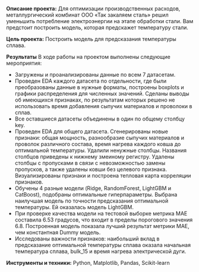 **Описание проекта:** Для оптимизации производственных расходов, металлургический комбинат ООО «Так закаляем сталь» решил уменьшить потребление электроэнергии на этапе обработки стали. Вам предстоит построить модель, которая предскажет температуру стали.

**Цель проекта:** Построить модель для предсказания температуры сплава.

**Результаты**
В ходе работы на проектом выполнены следующие мероприятия:
- Загружены и проанализированы данные по всем 7 датасетам.
- Проведен EDA каждого датасета по отдельности, где были преобразованы данные в нужные форматы, построены boxplots и графики распределения для численных значений. Сделаны выводы об имеющихся признаках, по результатам которых решено не использовать время добавления сыпучих материалов и проволоки в сплав. 
- Все оставшиеся датасеты объединены в один по общему столбцу key.
- Проведен EDA для общего датасета. Сгенерированы новые признаки: общая мощность, разнообразие сыпучих материалов и проволок различного состава, время нагрева каждого ковша до оптимальной температуры. Удалили ненужные столбцы. Названия столбцов приведены к нижнему змеиному регистру. Удалены столбцы с пропусками в связи с невозможностью замены пропусков, а также удалены ковши без целевого признака. Визуализированы признаки и построена тепловая карта корреляции признаков.
- Обучены 4 разные модели (Ridge, RandomForest, LightGBM и CatBoost), подобраны оптимальные гиперпараметры. Выбрана наилучшая модель по точности предсказания оптимальной температуры. Ей оказалась модель LightGBM.
- При проверке качества модели на тестовой выборке метрика MAE составила 6.53 градусов, что входит в пределы порогового значения 6.8. Построенная модель показала лучший результат метрики MAE, чем константная Dummy модель.
- Исследованы важности признаков: наибольший вклад в предсказание оптимальной температуры сплава оказала начальная температура сплава, bulk_15 и время нагрева электрической дуги.

**Инструменты и техники:** Python, Matplotlib, Pandas, Scikit-learn
